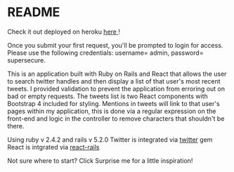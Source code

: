 # README
Check it out deployed on heroku <a href="https://abby-twitter-user-test.herokuapp.com/"> here </a>!

Once you submit your first request, you'll be prompted to login for access. Please use the following credentials: username= admin, password= supersecure.

This is an application built with Ruby on Rails and React that allows the user to search twitter handles and then display a list of that user's most recent tweets. I provided validation to prevent the application from erroring out on bad or empty requests. The tweets list is two React components with Bootstrap 4 included for styling. Mentions in tweets will link to that user's pages within my application, this is done via a regular expression on the front-end and logic in the controller to remove characters that shouldn't be there.


Using ruby v 2.4.2 and rails v 5.2.0
Twitter is integrated via <a href="https://www.rubydoc.info/gems/twitter"> twitter</a> gem
React is intgrated via <a href="https://github.com/reactjs/react-rails"> react-rails</a>


Not sure where to start? Click Surprise me for a little inspiration!
